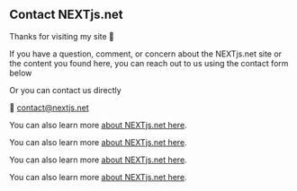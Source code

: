 ## Contact NEXTjs.net

Thanks for visiting my site 🙂

If you have a question, comment, or concern about the NEXTjs.net site or the content you found here, you can reach out to us using the contact form below

Or you can contact us directly

:email: contact@nextjs.net
  
You can also learn more [about NEXTjs.net here](/about/).

You can also learn more [about NEXTjs.net here](/about/).

You can also learn more [about NEXTjs.net here](/about/).

You can also learn more [about NEXTjs.net here](/about/).